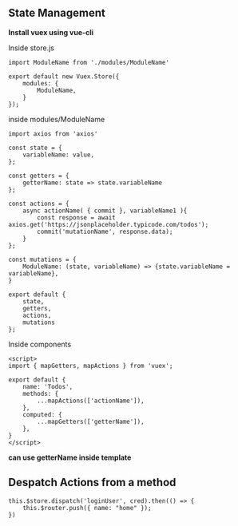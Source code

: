 ## State Management

**Install vuex using vue-cli**


Inside store.js

```
import ModuleName from './modules/ModuleName'  

export default new Vuex.Store({
    modules: {
        ModuleName,
    }
});
```

inside modules/ModuleName

```
import axios from 'axios'

const state = {
    variableName: value,
};

const getters = {
    getterName: state => state.variableName
};

const actions = {
    async actionName( { commit }, variableName1 ){
        const response = await axios.get('https://jsonplaceholder.typicode.com/todos');
        commit('mutationName', response.data);
    }
};

const mutations = {
    ModuleName: (state, variableName) => {state.variableName = variableName},
}

export default {
    state,
    getters,
    actions,
    mutations
};
```

Inside components

```
<script>
import { mapGetters, mapActions } from 'vuex'; 

export default {
	name: 'Todos',
	methods: {
		...mapActions(['actionName']),
	},
	computed: {
		...mapGetters(['getterName']),
	},
}
</script>
```

**can use getterName inside template**

## Despatch Actions from a method

```
this.$store.dispatch('loginUser', cred).then(() => {
	this.$router.push({ name: "home" });
})
```

### 
